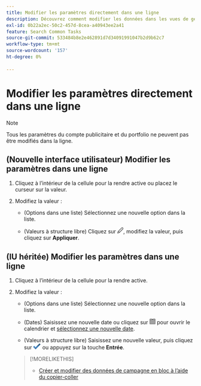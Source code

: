 ```yaml
---
title: Modifier les paramètres directement dans une ligne
description: Découvrez comment modifier les données dans les vues de gestion de la ligne.
exl-id: 0b22a2ec-50c2-457d-8cea-a40943ee2a41
feature: Search Common Tasks
source-git-commit: 533484b8e2e462891d7d34091991047b2d9b62c7
workflow-type: tm+mt
source-wordcount: '157'
ht-degree: 0%

---
```


# Modifier les paramètres directement dans une ligne

>[!NOTE]
>
>Tous les paramètres du compte publicitaire et du portfolio ne peuvent pas être modifiés dans la ligne.

## (Nouvelle interface utilisateur) Modifier les paramètres dans une ligne

1. Cliquez à l’intérieur de la cellule pour la rendre active ou placez le curseur sur la valeur.

1. Modifiez la valeur :

   * (Options dans une liste) Sélectionnez une nouvelle option dans la liste.

   * (Valeurs à structure libre) Cliquez sur ![Modifier](/help/search-social-commerce/assets/edit-new.png "Modifier"), modifiez la valeur, puis cliquez sur **Appliquer**.


## (IU héritée) Modifier les paramètres dans une ligne

1. Cliquez à l’intérieur de la cellule pour la rendre active.

1. Modifiez la valeur :

   * (Options dans une liste) Sélectionnez une nouvelle option dans la liste.

   * (Dates) Saisissez une nouvelle date ou cliquez sur ![Calendrier](/help/search-social-commerce/assets/calendar.png "Calendrier") pour ouvrir le calendrier et [sélectionnez une nouvelle date](/help/search-social-commerce/common-tasks/navigation-editing-selection/calendar.md).

   * (Valeurs à structure libre) Saisissez une nouvelle valeur, puis cliquez sur ![Enregistrer](/help/search-social-commerce/assets/select.png "Enregistrer") ou appuyez sur la touche **Entrée**.

   >[!MORELIKETHIS]
   >
   >* [Créer et modifier des données de campagne en bloc à l’aide du copier-coller](/help/search-social-commerce/campaign-management/campaigns/copy-paste.md)
